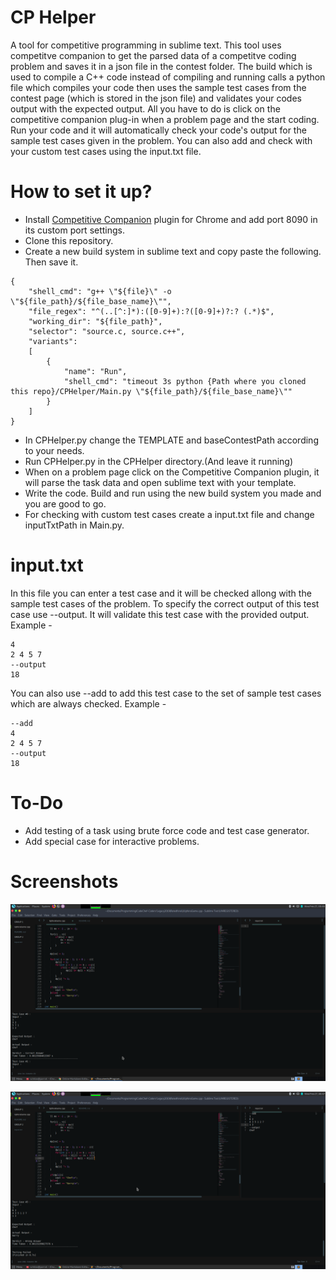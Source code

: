 # CP Helper
A tool for competitive programming in sublime text.
This tool uses competitve companion to get the parsed data of a competitve coding problem and saves it in a json file in the contest folder. The build which is used to compile a C++ code instead of compiling and running calls a python file which compiles your code then uses the sample test cases from the contest page (which is stored in the json file) and validates your codes output with the expected output.
All you have to do is click on the competitive companion plug-in when a problem page and the start coding. Run your code and it will automatically check your code's output for the sample test cases given in the problem. You can also add and check with your custom test cases using the input.txt file.

# How to set it up?
- Install [Competitive Companion](https://chrome.google.com/webstore/detail/competitive-companion/cjnmckjndlpiamhfimnnjmnckgghkjbl) plugin for Chrome and add port 8090 in its custom port settings.
- Clone this repository.
- Create a new build system in sublime text and copy paste the following. Then save it.
```
{
    "shell_cmd": "g++ \"${file}\" -o \"${file_path}/${file_base_name}\"",
    "file_regex": "^(..[^:]*):([0-9]+):?([0-9]+)?:? (.*)$",
    "working_dir": "${file_path}",
    "selector": "source.c, source.c++",
    "variants":
    [
        {
            "name": "Run",
            "shell_cmd": "timeout 3s python {Path where you cloned this repo}/CPHelper/Main.py \"${file_path}/${file_base_name}\""
        }
    ]
}
```
- In CPHelper.py change the TEMPLATE and baseContestPath according to your needs.
- Run CPHelper.py in the CPHelper directory.(And leave it running)
- When on a problem page click on the Competitive Companion plugin, it will parse the task data and open sublime text with your template.
- Write the code. Build and run using the new build system you made and you are good to go.
- For checking with custom test cases create a input.txt file and change inputTxtPath in Main.py.
# input.txt
In this file you can enter a test case and it will be checked allong with the sample test cases of the problem.
To specify the correct output of this test case use --output. It will validate this test case with the provided output.
Example - 
```
4
2 4 5 7
--output
18
```
You can also use --add to add this test case to the set of sample test cases which are always checked.
Example - 
```
--add
4
2 4 5 7
--output
18
```
# To-Do
- Add testing of a task using brute force code and test case generator.
- Add special case for interactive problems.

# Screenshots
![](./Screenshots/screenshot1.png)

![](./Screenshots/Screenshot2.png)
